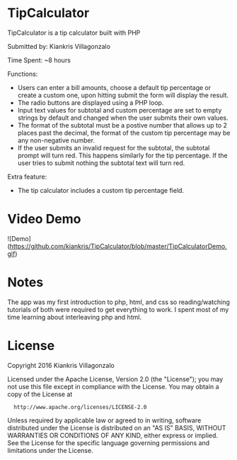 # TipCalculator
TipCalculator is a tip calculator built with PHP

Submitted by: Kiankris Villagonzalo

Time Spent: ~8 hours

Functions:
  * Users can enter a bill amounts, choose a default tip percentage or create a custom one, upon hitting submit the form will display the result.
  * The radio buttons are displayed using a PHP loop.
  * Input text values for subtotal and custom percentage are set to empty strings by default and changed when the user submits their own values.
  * The format of the subtotal must be a postive number that allows up to 2 places past the decimal, the format of the custom tip percentage may be any non-negative number.
  * If the user submits an invalid request for the subtotal, the subtotal prompt will turn red. This happens similarly for the tip percentage. If the user tries to submit nothing the subtotal text will turn red.
 
Extra feature:
  * The tip calculator includes a custom tip percentage field.
 
# Video Demo
![Demo] (https://github.com/kiankris/TipCalculator/blob/master/TipCalculatorDemo.gif)

# Notes
  The app was my first introduction to php, html, and css so reading/watching tutorials of both were required to get everything to work. 
  I spent most of my time learning about interleaving php and html.

# License
  
  Copyright 2016 Kiankris Villagonzalo

  Licensed under the Apache License, Version 2.0 (the "License");
  you may not use this file except in compliance with the License.
  You may obtain a copy of the License at

      http://www.apache.org/licenses/LICENSE-2.0

  Unless required by applicable law or agreed to in writing, software
  distributed under the License is distributed on an "AS IS" BASIS,
  WITHOUT WARRANTIES OR CONDITIONS OF ANY KIND, either express or implied.
  See the License for the specific language governing permissions and
  limitations under the License.
